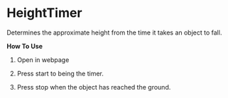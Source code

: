 HeightTimer
===========

Determines the approximate height from the time it takes an object to fall.

**How To Use**

1. Open in webpage

2. Press start to being the timer. 

3. Press stop when the object has reached the ground.
